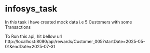 # infosys_task

In this task i have created mock data i.e 5 Customers with some Transactions



To Run this api, hit bellow url 
http://localhost:8080/api/rewards/Customer_005?startDate=2025-05-01&endDate=2025-07-31
